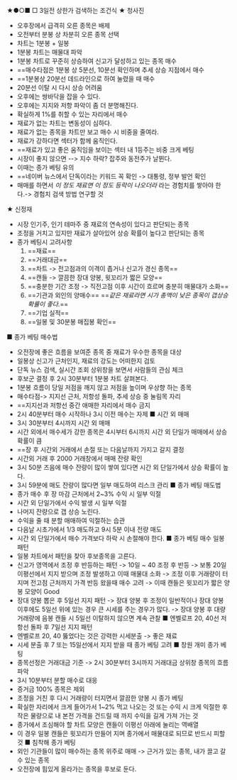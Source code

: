 ★●○■ □
3일전 상한가 검색하는 조건식
★ 청사진
+ 오후장에서 급격히 오른 종목은 배제
+ 오전부터 분봉 상 차분히 오른 종목 선택
+ 차트는 1분봉 + 일봉
+ 1분봉 차트는 매물대 파악
+ 1분봉 차트로 꾸준히 상승하여 신고가 달성하고 있는 종목 매수
+ ==매수타점은 1분봉 상 5분선, 10분선 확인하며 추세 상승 지점에서 매수
+ ==1분봉상 20분선 데드라인으로 하여 눌렸을 때 매수
+ 20분선 이탈 시 다시 상승 어려움
+ 오후에는 쌍바닥을 잡을 수 있다.
+ 오후에는 지지와 저항 파악이 좀 더 분명해진다.
+ 확실하게 1%를 취할 수 있는 자리에서 매수
+ 재료가 없는 차트는 변동성이 심하다.
+ 재료가 없는 종목을 차트만 보고 매수 시 비중을 줄여라.
+ 재료가 강하다면 섹터가 함께 움직인다.
+ ==재료가 있고 좋은 움직임을 보이는 섹터 내 1등주는 비중 크게 베팅
+ 시장이 좋지 않으면 --> 지수 하락? 잡주와 동전주가 날뛴다.
+ 이때는 종가 베팅 유의
+ ==네이버 뉴스에서 단독이라는 키워드 꼭 확인 -> 대통령, 정부 발언 확인
+ 매매를 하면서 *이 정도 재료면 이 정도 등락이 나오더라* 라는 경험치를 쌓아야 한다.-> 경험치 검색 방법 연구할 것

★ 신정재
   + 시장 인기주, 인기 테마주 중 재료의 연속성이 있다고 판단되는 종목
   + 조정을 거치고 있지만 재료가 살아있어 상승 확률이 높다고 판단되는 종목
   + 종가 베팅시 고려사항
     1. ==재료==
     2. ==거래대금==
     3. ==차트 -> 전고점과의 이격이 좁거나 신고가 경신 종목==
     4. ==캔들 -> 깔끔한 장대 양봉, 윗꼬리가 짧은 모양==
     5. ==충분한 기간 조정 -> 직전고점 이후 시간이 흐르며 충분히 매물대가 소화==
     6. ==기관과 외인의 양매수== 
        ==*같은 재료라면 시가 총액이 낮은 종목이 갭상승 확률이 좋다.*==
     7. ==기업 실적==
     8. ==일봉 및 30분봉 매집봉 확인==
     
     
■  종가 베팅 매수법  
+ 오전장에 좋은 흐름을 보여준 종목 중 재료가 우수한 종목을 대상
+ 일봉상 신고가 근처인지, 재료의 강도는 어떠한지 검토
+ 단독 뉴스 검색, 실시간 조회 상위창을 보면서 사람들의 관심 체크
+ 후보군 결정 후 2시 30분부터 1분봉 차트 살펴본다.
+ 1분봉 흐름이 당일 저점을 깨지 않고 저점을 높이며 우상향 하는 종목
+ 매수타점-> 지지선 근처, 저항성 돌파, 추세 상승 중 눌림목 자리
+ ==지지선과 저항선 중간 애매한 자리에서 매수 금지
+ 2시 40분부터 매수 시작하나 3시 이전 매수는 자제
■ 시간 외 매매
+ 3시 30분부터 4시까지 시간 외 매매
+ 시간 외에서 매수세가 강한 종목은 4시부터 6시까지 시간 외 단일가 매매에서 상승 확률이 큼 
+ ==장 후 시간외 거래에서 손절 또는 다음날까지 가지고 갈지 결정
+ 시간외 거래 후 2000 거래창에서 매매 잔량 확인
+ 3시 50분 즈음에 매수 잔량이 많이 쌓여 있다면 시간 외 단일가에서 상승 확률이 높다.
+ 3시 59분에 매도 잔량이 많다면 일부 매도하여 리스크 관리
■ 종가 베팅 매도법
+ 종가 매수 후 장 마감 근처에서 2~3% 수익 시 일부 익절
+ 시간 외 단일가에서 수익 발생 시 일부 익절
+ 나머지 잔량으로 갭 상승 노린다.
+ 수익을 줄 때 분할 매매하여 익절하는 습관
+ 다음날 시초가에서 1/3 매도하고 9시 5분 이내 전량 매도
+ 시간 외 단일가에서 매수 가격보다 하락 시 손절해야 한다.
■ 종가 베팅 매수 일봉 패턴
+ 일봉 차트에서 패턴을 찾아 후보종목을 고른다.
+ 신고가 영역에서 조정 후 반등하는 패턴 
  -> 10일 ~ 40 조정 후 반등
  -> 보통 20일 이평선에서 지지 받으며 조정 발생하고 이때 매물대 소화
  -> 조정 이후 거래량이 터지며 전고점 근처까지 가격 반등 왔을때 매수 고려
  -> 이때 캔들은 윗꼬리가 짧은 양봉 모양이 Good
+ 장대 양봉 뽑은 후 5일선 지지 패턴
  -> 장대 양봉 후 조정이 일반적이나 장대 양봉 이후에도 5일선 위에 있는 경우 큰 시세를 주는 경우가 많다.
  -> 장대 양봉 후 대량 거래량에 음봉 캔들 시 5일선 이탈하지 않으면 계속 관찰 
■ 엔벨로프 20, 40선 저항선 돌파 후 7일선 지지 패턴
+ 엔벨로프 20, 40 뚫었다는 것은 강력한 시세분출 -> 좋은 재료
+ 시세 분출 후 7 또는 15일선에서 지지 받을 때 종가 베팅 고려
■ 창원 개미 종가 베팅
+ 종목선정은 거래대금 기준 -> 2시 30분부터 3시까지 거래대금 상위창 종목의 흐름 파악
+ 3시 10분부터 분할 매수로 대응
+ 증거금 100% 종목은 제외
+ 조정을 거친 후 다시 거래량이 터지면서 깔끔한 양봉 시 종가 베팅
+ 확실한 자리에서 크게 들어가서 1~2% 먹고 나오는 것 또는 수익 시 크게 익절한 후 작은 물량으로 내 본전 가격을 건드릴 때 까지 수익을 길게 가져 가는 것
+ 종가에서 조심해야 할 차트 모양은 캔들이 이평선 아래에 눌리는 역배열
+ 이 경우 일봉 캔들은 윗꼬리가 만들어 지며 종가에서 매물대로 되므로 반드시 피할 것
■ 침착해 종가 베팅
+ 외인 기관들이 많이 매수하는 종목 위주로 매매 -> 근거가 있는 종목, 내가 끌고 갈 수 있는 종목
+ 오전장에 힘있게 올라가는 종목을 후보로 둔다.

